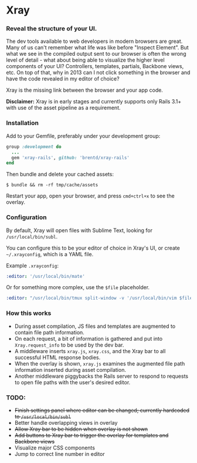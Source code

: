 # Xray

### Reveal the structure of your UI.

The dev tools available to web developers in modern browsers are great. Many of us can't remember what life was like before "Inspect Element". But what we see in the compiled output sent to our browser is often the wrong level of detail - what about being able to visualize the higher level components of your UI? Controllers, templates, partials, Backbone views, etc. On top of that, why in 2013 can I not click something in the browser and have the code revealed in my editor of choice?

Xray is the missing link between the browser and your app code.

**Disclaimer:** Xray is in early stages and currently supports only Rails 3.1+ with use of the asset pipeline as a requirement.

### Installation

Add to your Gemfile, preferably under your development group:

```ruby
group :development do
  ...
  gem 'xray-rails', github: 'brentd/xray-rails'
end
```

Then bundle and delete your cached assets:

```
$ bundle && rm -rf tmp/cache/assets
```

Restart your app, open your browser, and press `cmd+ctrl+x` to see the overlay.


### Configuration

By default, Xray will open files with Sublime Text, looking for `/usr/local/bin/subl`.

You can configure this to be your editor of choice in Xray's UI, or create `~/.xrayconfig`, which is a YAML file.

Example `.xrayconfig`:

```yaml
:editor: '/usr/local/bin/mate'
```

Or for something more complex, use the `$file` placeholder.

```yaml
:editor: "/usr/local/bin/tmux split-window -v '/usr/local/bin/vim $file'"
```

### How this works

* During asset compilation, JS files and templates are augmented to contain file path information.
* On each request, a bit of information is gathered and put into `Xray.request_info` to be used by the dev bar.
* A middleware inserts `xray.js`, `xray.css`, and the Xray bar to all successful HTML response bodies.
* When the overlay is shown, `xray.js` examines the augmented file path information inserted during asset compilation.
* Another middleware piggybacks the Rails server to respond to requests to open file paths with the user's desired editor.

### TODO:

  * ~~Finish settings panel where editor can be changed; currently hardcoded to `/usr/local/bin/subl`~~
  * Better handle overlapping views in overlay
  * ~~Allow Xray bar to be hidden when overlay is not shown~~
  * ~~Add buttons to Xray bar to trigger the overlay for templates and Backbone views~~
  * Visualize major CSS components
  * Jump to correct line number in editor

